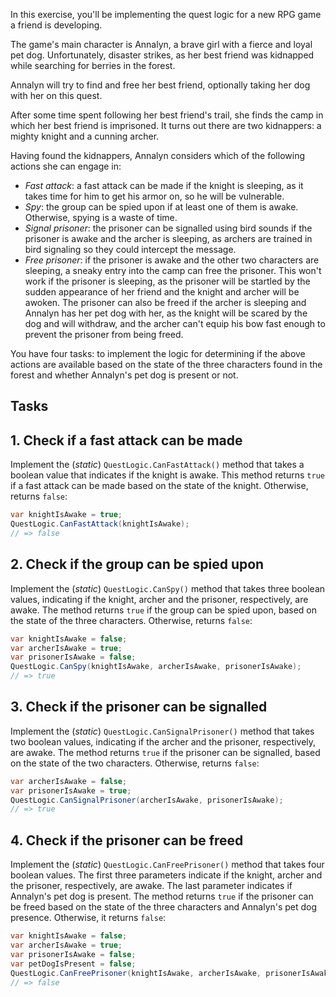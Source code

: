 In this exercise, you'll be implementing the quest logic for a new RPG game a friend is developing.

The game's main character is Annalyn, a brave girl with a fierce and loyal pet dog. Unfortunately, disaster strikes, as her best friend was kidnapped while searching for berries in the forest.

Annalyn will try to find and free her best friend, optionally taking her dog with her on this quest.

After some time spent following her best friend's trail, she finds the camp in which her best friend is imprisoned. It turns out there are two kidnappers: a mighty knight and a cunning archer.

Having found the kidnappers, Annalyn considers which of the following actions she can engage in:

- _Fast attack_: a fast attack can be made if the knight is sleeping, as it takes time for him to get his armor on, so he will be vulnerable.
- _Spy_: the group can be spied upon if at least one of them is awake. Otherwise, spying is a waste of time.
- _Signal prisoner_: the prisoner can be signalled using bird sounds if the prisoner is awake and the archer is sleeping, as archers are trained in bird signaling so they could intercept the message.
- _Free prisoner_: if the prisoner is awake and the other two characters are sleeping, a sneaky entry into the camp can free the prisoner. This won't work if the prisoner is sleeping, as the prisoner will be startled by the sudden appearance of her friend and the knight and archer will be awoken. The prisoner can also be freed if the archer is sleeping and Annalyn has her pet dog with her, as the knight will be scared by the dog and will withdraw, and the archer can't equip his bow fast enough to prevent the prisoner from being freed.

You have four tasks: to implement the logic for determining if the above actions are available based on the state of the three characters found in the forest and whether Annalyn's pet dog is present or not.

## Tasks

## 1. Check if a fast attack can be made

Implement the (_static_) `QuestLogic.CanFastAttack()` method that takes a boolean value that indicates if the knight is awake. This method returns `true` if a fast attack can be made based on the state of the knight. Otherwise, returns `false`:

```csharp
var knightIsAwake = true;
QuestLogic.CanFastAttack(knightIsAwake);
// => false
```

## 2. Check if the group can be spied upon

Implement the (_static_) `QuestLogic.CanSpy()` method that takes three boolean values, indicating if the knight, archer and the prisoner, respectively, are awake. The method returns `true` if the group can be spied upon, based on the state of the three characters. Otherwise, returns `false`:

```csharp
var knightIsAwake = false;
var archerIsAwake = true;
var prisonerIsAwake = false;
QuestLogic.CanSpy(knightIsAwake, archerIsAwake, prisonerIsAwake);
// => true
```

## 3. Check if the prisoner can be signalled

Implement the (_static_) `QuestLogic.CanSignalPrisoner()` method that takes two boolean values, indicating if the archer and the prisoner, respectively, are awake. The method returns `true` if the prisoner can be signalled, based on the state of the two characters. Otherwise, returns `false`:

```csharp
var archerIsAwake = false;
var prisonerIsAwake = true;
QuestLogic.CanSignalPrisoner(archerIsAwake, prisonerIsAwake);
// => true
```

## 4. Check if the prisoner can be freed

Implement the (_static_) `QuestLogic.CanFreePrisoner()` method that takes four boolean values. The first three parameters indicate if the knight, archer and the prisoner, respectively, are awake. The last parameter indicates if Annalyn's pet dog is present. The method returns `true` if the prisoner can be freed based on the state of the three characters and Annalyn's pet dog presence. Otherwise, it returns `false`:

```csharp
var knightIsAwake = false;
var archerIsAwake = true;
var prisonerIsAwake = false;
var petDogIsPresent = false;
QuestLogic.CanFreePrisoner(knightIsAwake, archerIsAwake, prisonerIsAwake, petDogIsPresent);
// => false
```
